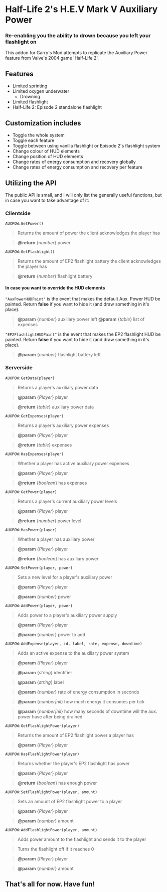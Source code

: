 # Half-Life 2's H.E.V Mark V Auxiliary Power
### Re-enabling you the ability to drown because you left your flashlight on

This addon for Garry's Mod attempts to replicate the Auxiliary Power feature from Valve's 2004 game 'Half-Life 2'.

## Features
+   Limited sprinting
+   Limited oxygen underwater
    +   Drowning
+   Limited flashlight
+   Half-Life 2: Episode 2 standalone flashlight

## Customization includes
+   Toggle the whole system
+   Toggle each feature
+   Toggle between using vanilla flashlight or Episode 2's flashlight system
+   Change colour of HUD elements
+   Change position of HUD elements
+   Change rates of energy consumption and recovery globally
+   Change rates of energy consumption and recovery per feature

## Utilizing the API
The public API is small, and I will only list the generally useful functions, but in case you want to take advantage of it:

### Clientside

`AUXPOW:GetPower()`
> Returns the amount of power the client acknowledges the player has

> **@return** {*number*} power

`AUXPOW:GetFlashlight()`
> Returns the amount of EP2 flashlight battery the client acknowledges the player has

> **@return** {*number*} flashlight battery

#### In case you want to override the HUD elements
`"AuxPowerHUDPaint"` is the event that makes the default Aux. Power HUD be painted. Return **false** if you want to hide it (and draw something in it's place).
> **@param** {*number*} auxiliary power left
> **@param** {*table*} list of expenses

`"EP2FlashlightHUDPaint"` is the event that makes the EP2 flashlight HUD be painted. Return **false** if you want to hide it (and draw something in it's place).
> **@param** {*number*} flashlight battery left

### Serverside

`AUXPOW:GetData(player)`
> Returns a player's auxiliary power data

> **@param** {*Player*} player

> **@return** {*table*} auxiliary power data

`AUXPOW:GetExpenses(player)`
> Returns a player's auxiliary power expenses

> **@param** {*Player*} player

> **@return** {*table*} expenses

`AUXPOW:HasExpenses(player)`
> Whether a player has active auxiliary power expenses

> **@param** {*Player*} player

> **@return** {*boolean*} has expenses

`AUXPOW:GetPower(player)`
> Returns a player's current auxiliary power levels

> **@param** {*Player*} player

> **@return** {*number*} power level

`AUXPOW:HasPower(player)`
> Whether a player has auxiliary power

> **@param** {*Player*} player

> **@return** {*boolean*} has auxiliary power

`AUXPOW:SetPower(player, power)`
> Sets a new level for a player's auxiliary power

> **@param** {*Player*} player

> **@param** {*number*} power

`AUXPOW:AddPower(player, power)`
> Adds power to a player's auxiliary power supply

> **@param** {*Player*} player

> **@param** {*number*} power to add

`AUXPOW:AddExpense(player, id, label, rate, expense, downtime)`
> Adds an active expense to the auxiliary power system

> **@param** {*Player*} player

> **@param** {*string*} identifier

> **@param** {*string*} label

> **@param** {*number*} rate of energy consumption in seconds

> **@param** {*number|nil*} how much energy it consumes per tick

> **@param** {*number|nil*} how many seconds of downtime will the aux. power have after being drained

`AUXPOW:GetFlashlightPower(player)`
> Returns the amount of EP2 flashlight power a player has

> **@param** {*Player*} player

`AUXPOW:HasFlashlightPower(player)`
> Returns whether the player's EP2 flashlight has power

> **@param** {*Player*} player

> **@return** {*boolean*} has enough power

`AUXPOW:SetFlashlightPower(player, amount)`
> Sets an amount of EP2 flashlight power to a player

> **@param** {*Player*} player

> **@param** {*number*} amount

`AUXPOW:AddFlashlightPower(player, amount)`
> Adds power amount to the flashlight and sends it to the player

> Turns the flashlight off if it reaches 0

> **@param** {*Player*} player

> **@param** {*number*} amount

## That's all for now. Have fun!
